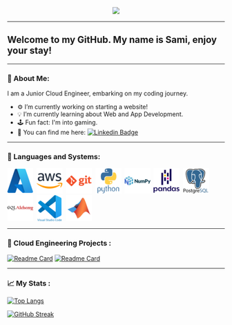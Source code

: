<div id="header" align="center">
  <img src="https://64.media.tumblr.com/cad6d25d7e859f91d586bc08b93d0680/6138c75039bd424c-a7/s540x810/3cb85df6755edb3d2e8bd7601372a57c189b0c34.gif" width="500"/>
</div>

---

## Welcome to my GitHub. My name is Sami, enjoy your stay!

---

### 📝 About Me:

I am a Junior Cloud Engineer, embarking on my coding journey.

- ⚙️ I’m currently working on starting a website!
- 💡 I’m currently learning about Web and App Development.
- 🕹️ Fun fact: I'm into gaming.
- 📮 You can find me here: [![Linkedin Badge](https://img.shields.io/badge/LinkedIn-blue?&logo=linkedin&logoColor=white)](https://www.linkedin.com/in/sbrj1/)

---

### 🧰 Languages and Systems:

<div>
  <img src="https://github.com/devicons/devicon/blob/master/icons/azure/azure-original.svg" title="Azure" alt="Azure" width="60" height="60"/>&nbsp;
  <img src="https://github.com/devicons/devicon/blob/master/icons/amazonwebservices/amazonwebservices-original-wordmark.svg" title="Amazon Web Services" alt="AWS" width="60" height="60"/>&nbsp;
  <img src="https://github.com/devicons/devicon/blob/master/icons/git/git-plain-wordmark.svg" title="git" alt="git" width="60" height="60"/>&nbsp;
  <img src="https://github.com/devicons/devicon/blob/master/icons/python/python-original-wordmark.svg" title="Python" alt="Python" width="60" height="60"/>&nbsp;
  <img src="https://github.com/devicons/devicon/blob/master/icons/numpy/numpy-original-wordmark.svg" title="NumPy" alt="NumPy" width="60" height="60"/>&nbsp;
  <img src="https://github.com/devicons/devicon/blob/master/icons/pandas/pandas-original-wordmark.svg" title="pandas" alt="pandas" width="60" height="60"/>&nbsp;
  <img src="https://github.com/devicons/devicon/blob/master/icons/postgresql/postgresql-original-wordmark.svg" title="PostgreSQL" alt="PostgreSQL" width="60" height="60"/>&nbsp;
  <img src="https://github.com/devicons/devicon/blob/master/icons/sqlalchemy/sqlalchemy-original-wordmark.svg" title="SQLAlchemy" alt="SQLAlchemy" width="60" height="60"/>&nbsp;
  <img src="https://github.com/devicons/devicon/blob/master/icons/vscode/vscode-original-wordmark.svg" title="Visual Studio Code" alt="Visual Studio Code" width="60" height="60"/>&nbsp;
  <img src="https://github.com/devicons/devicon/blob/master/icons/matlab/matlab-original.svg" title="MATLAB" alt="MATLAB" width="60" height="60"/>&nbsp;
</div>

---

### 🎴 Cloud Engineering Projects :

[![Readme Card](https://github-readme-stats.vercel.app/api/pin/?username=Akih1k0&theme=tokyonight&repo=Azure-Database-Migration)](https://github.com/Akih1k0/Azure-Database-Migration)
[![Readme Card](https://github-readme-stats.vercel.app/api/pin/?username=Akih1k0&theme=tokyonight&repo=Multinational-Retail-Data-Centralisation)](https://github.com/Akih1k0/Multinational-Retail-Data-Centralisation)

---

### 📈 My Stats :

[![Top Langs](https://github-readme-stats.vercel.app/api/top-langs/?username=Akih1k0&theme=tokyonight)](https://github.com/Akih1k0)

[![GitHub Streak](http://github-readme-streak-stats.herokuapp.com?user=Akih1k0&theme=tokyonight&date_format=M%20j%5B%2C%20Y%5D)](https://github.com/Akih1k0)
